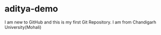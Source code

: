 # aditya-demo
I am new to GitHub and this is my first Git Repository.
I am from Chandigarh University(Mohali)